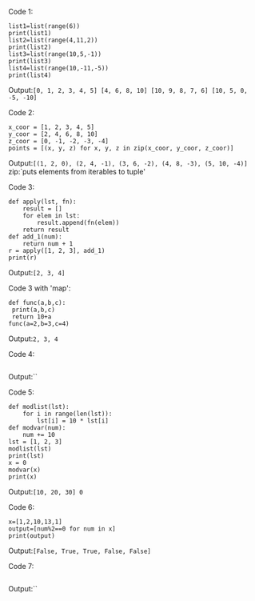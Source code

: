 Code 1:
```
list1=list(range(6))
print(list1)
list2=list(range(4,11,2))
print(list2)
list3=list(range(10,5,-1))
print(list3)
list4=list(range(10,-11,-5))
print(list4)
```
Output:`[0, 1, 2, 3, 4, 5]
[4, 6, 8, 10]
[10, 9, 8, 7, 6]
[10, 5, 0, -5, -10]`


Code 2:
```
x_coor = [1, 2, 3, 4, 5]
y_coor = [2, 4, 6, 8, 10]
z_coor = [0, -1, -2, -3, -4]
points = [(x, y, z) for x, y, z in zip(x_coor, y_coor, z_coor)]
```
Output:`[(1, 2, 0), (2, 4, -1), (3, 6, -2), (4, 8, -3), (5, 10, -4)]`
zip:`puts elements from iterables to tuple'


Code 3:
```
def apply(lst, fn):
    result = []
    for elem in lst:
        result.append(fn(elem))
    return result
def add_1(num):
    return num + 1
r = apply([1, 2, 3], add_1)
print(r)
```
Output:`[2, 3, 4]`


Code 3 with 'map':
```
def func(a,b,c):
 print(a,b,c)
 return 10+a
func(a=2,b=3,c=4)
```
Output:`2, 3, 4`


Code 4:
```

```
Output:``


Code 5:
```
def modlist(lst):
    for i in range(len(lst)):
        lst[i] = 10 * lst[i]
def modvar(num):
    num += 10
lst = [1, 2, 3]
modlist(lst)
print(lst)
x = 0
modvar(x)
print(x)
```
Output:`[10, 20, 30]
0`


Code 6:
```
x=[1,2,10,13,1]
output=[num%2==0 for num in x]
print(output)
```
Output:`[False, True, True, False, False]`


Code 7:
```

```
Output:``
